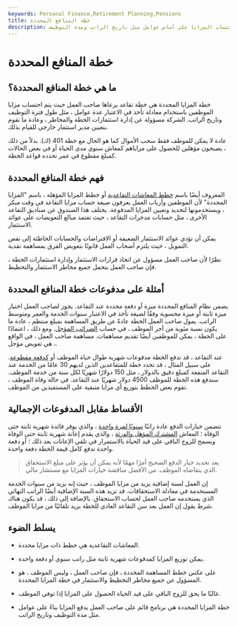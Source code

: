 ```yaml
---
keywords: Personal Finance,Retirement Planning,Pensions
title: خطة المنافع المحددة
description: خطة المزايا المحددة هي خطة تقاعد برعاية صاحب العمل حيث يتم احتساب المزايا على أساس عوامل مثل تاريخ الراتب ومدة التوظيف.
---
```


# خطة المنافع المحددة
## ما هي خطة المنافع المحددة؟

خطة المزايا المحددة هي خطة تقاعد يرعاها صاحب العمل حيث يتم احتساب مزايا الموظفين باستخدام معادلة تأخذ في الاعتبار عدة عوامل ، مثل طول فترة التوظيف وتاريخ الراتب. الشركة مسؤولة عن إدارة استثمارات الخطة والمخاطر ، وعادة ما تقوم بتعيين مدير استثمار خارجي للقيام بذلك.

عادة لا يمكن للموظف فقط سحب الأموال كما هو الحال مع خطة 401 (ك). بدلاً من ذلك ، يصبحون مؤهلين للحصول على مزاياهم كمعاش سنوي مدى الحياة أو في بعض الحالات كمبلغ مقطوع في عمر تحدده قواعد الخطة.

## فهم خطة المنافع المحددة

المعروف أيضًا باسم [خطط المعاشات التقاعدية](/pensionplan) أو خطط المزايا المؤهلة ، باسم "المزايا المحددة" لأن الموظفين وأرباب العمل يعرفون صيغة حساب مزايا التقاعد في وقت مبكر ، ويستخدمونها لتحديد وتعيين المزايا المدفوعة. يختلف هذا الصندوق عن صناديق التقاعد الأخرى ، مثل حسابات مدخرات التقاعد ، حيث تعتمد مبالغ التعويضات على عوائد الاستثمار.

يمكن أن تؤدي عوائد الاستثمار الضعيفة أو الافتراضات والحسابات الخاطئة إلى نقص التمويل ، حيث يلتزم أصحاب العمل قانونًا بتعويض الفرق بمساهمة نقدية.

نظرًا لأن صاحب العمل مسؤول عن اتخاذ قرارات الاستثمار وإدارة استثمارات الخطة ، فإن صاحب العمل يتحمل جميع مخاطر الاستثمار والتخطيط.

## أمثلة على مدفوعات خطة المنافع المحددة

يضمن نظام المنافع المحددة ميزة أو دفعة محددة عند التقاعد. يجوز لصاحب العمل اختيار ميزة ثابتة أو ميزة محسوبة وفقًا لصيغة تأخذ في الاعتبار سنوات الخدمة والعمر ومتوسط الراتب. يمول صاحب العمل الخطة عادةً عن طريق المساهمة بمبلغ منتظم ، عادة ما يكون نسبة مئوية من أجر الموظف ، في حساب [الضرائب المؤجل](/taxdeferred). ومع ذلك ، اعتمادًا على الخطة ، يمكن للموظفين أيضًا تقديم مساهمات. مساهمة صاحب العمل ، في الواقع ، هي تعويض مؤجل.

عند التقاعد ، قد تدفع الخطة مدفوعات شهرية طوال حياة الموظف أو [كدفعة مقطوعة](/lump-sum-payment). على سبيل المثال ، قد تحدد خطة للمتقاعدين الذين لديهم 30 عامًا من الخدمة عند التقاعد المنفعة كمبلغ دقيق بالدولار ، مثل 150 دولارًا شهريًا لكل سنة من خدمة الموظف. ستدفع هذه الخطة للموظف 4500 دولار شهريًا عند التقاعد. في حالة وفاة الموظف ، تقوم بعض الخطط بتوزيع أي مزايا متبقية على المستفيدين من الموظف.

## الأقساط مقابل المدفوعات الإجمالية

تتضمن خيارات الدفع عادة راتبًا [سنويًا لمرة واحدة](/lifeannuity) ، والذي يوفر فائدة شهرية ثابتة حتى الوفاة ؛ المعاش [المشترك المؤهل والورثة](/qjsa) ، والذي يقدم إعانة شهرية ثابتة حتى الوفاة ويسمح للزوج الباقي على قيد الحياة بالاستمرار في تلقي الإعانات بعد ذلك ؛ أو دفعة واحدة تدفع كامل قيمة الخطة دفعة واحدة.

> يعد تحديد خيار الدفع الصحيح أمرًا مهمًا لأنه يمكن أن يؤثر على مبلغ الاستحقاق الذي يتقاضاه الموظف. من الأفضل مناقشة خيارات المزايا مع مستشار مالي.

>

إن العمل لسنة إضافية يزيد من مزايا الموظف ، حيث إنه يزيد من سنوات الخدمة المستخدمة في معادلة الاستحقاقات. قد تزيد هذه السنة الإضافية أيضًا الراتب النهائي الذي يستخدمه صاحب العمل لحساب الاستحقاق. بالإضافة إلى ذلك ، قد يكون هناك شرط يقول إن العمل بعد سن التقاعد العادي للخطة يزيد تلقائيًا من مزايا الموظف.

## يسلط الضوء

- المعاشات التقاعدية هي خطط ذات مزايا محددة.

- يمكن توزيع المزايا كمدفوعات شهرية ثابتة مثل راتب سنوي أو دفعة واحدة.

- على عكس خطط المساهمة المحددة ، فإن صاحب العمل ، وليس الموظف ، هو المسؤول عن جميع مخاطر التخطيط والاستثمار في خطة المزايا المحددة.

- غالبًا ما يحق للزوج الباقي على قيد الحياة الحصول على المزايا إذا توفي الموظف.

- خطة المزايا المحددة هي برنامج قائم على صاحب العمل يدفع المزايا بناءً على عوامل مثل مدة التوظيف وتاريخ الراتب.

